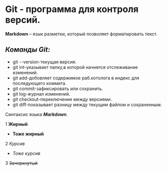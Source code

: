 # Git - программа для контроля версий.

**Markdown** – язык разметки,
который позволяет форматировать текст.

## *Команды Git:*
- git --version-текущая версия.
- git int-указывает папку,в которой начнется отслеживание изменений.
- git add-добовляет содержимое раб.котолога в индекс для последующего коммита.
- git commit-зафиксировать или сохранить.
- git log-журнал изменений.
- git checkout-переключение между версиями.
- git diff-показывает разницу между текущим файлом и сохраненным. 

Синтаксис языка **_Markdown_**. 

1 __Жирный__

  + **Тоже жирный**

2 *Курсив*

   + _Тоже курсив_

3 ~~Зачеркнутый~~

